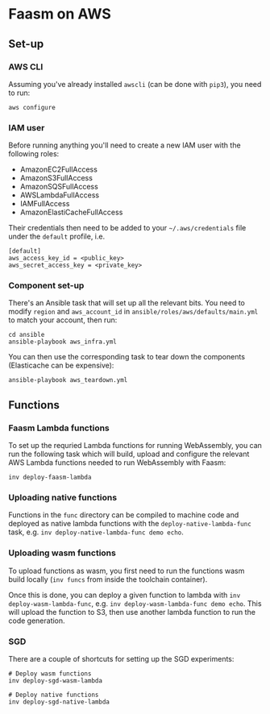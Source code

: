 # Faasm on AWS

## Set-up

### AWS CLI

Assuming you've already installed `awscli` (can be done with `pip3`), you need to run:

```
aws configure
```

### IAM user

Before running anything you'll need to create a new IAM user with the following roles:

- AmazonEC2FullAccess
- AmazonS3FullAccess
- AmazonSQSFullAccess
- AWSLambdaFullAccess
- IAMFullAccess
- AmazonElastiCacheFullAccess

Their credentials then need to be added to your `~/.aws/credentials` file under the `default` profile, i.e.

```
[default]
aws_access_key_id = <public_key>
aws_secret_access_key = <private_key>
```

### Component set-up

There's an Ansible task that will set up all the relevant bits. You need to modify `region` and `aws_account_id`
in `ansible/roles/aws/defaults/main.yml` to match your account, then run:

```
cd ansible
ansible-playbook aws_infra.yml
```

You can then use the corresponding task to tear down the components (Elasticache can be expensive):

```
ansible-playbook aws_teardown.yml
```

## Functions

### Faasm Lambda functions

To set up the requried Lambda functions for running WebAssembly, you can run the following task which will
build, upload and configure the relevant AWS Lambda functions needed to run WebAssembly with Faasm:

```
inv deploy-faasm-lambda
```

### Uploading native functions

Functions in the `func` directory can be compiled to machine code and deployed as native lambda functions
with the `deploy-native-lambda-func` task, e.g. `inv deploy-native-lambda-func demo echo`.

### Uploading wasm functions

To upload functions as wasm, you first need to run the functions wasm build locally (`inv funcs` from inside the
toolchain container).

Once this is done, you can deploy a given function to lambda with `inv deploy-wasm-lambda-func`, e.g.
`inv deploy-wasm-lambda-func demo echo`. This will upload the function to S3, then use another lambda function to
run the code generation.

### SGD

There are a couple of shortcuts for setting up the SGD experiments:

```
# Deploy wasm functions
inv deploy-sgd-wasm-lambda

# Deploy native functions
inv deploy-sgd-native-lambda
```
